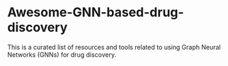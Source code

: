 # Awesome-GNN-based-drug-discovery
This is a curated list of resources and tools related to using Graph Neural Networks (GNNs) for drug discovery.
